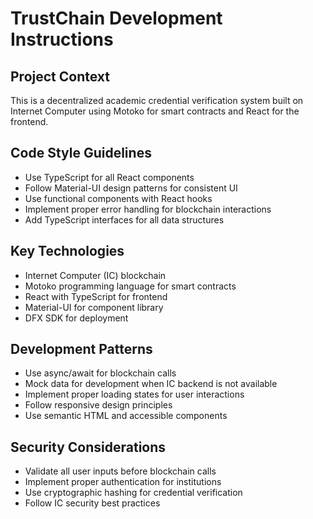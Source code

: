 <!-- Use this file to provide workspace-specific custom instructions to Copilot. For more details, visit https://code.visualstudio.com/docs/copilot/copilot-customization#_use-a-githubcopilotinstructionsmd-file -->

# TrustChain Development Instructions

## Project Context
This is a decentralized academic credential verification system built on Internet Computer using Motoko for smart contracts and React for the frontend.

## Code Style Guidelines
- Use TypeScript for all React components
- Follow Material-UI design patterns for consistent UI
- Use functional components with React hooks
- Implement proper error handling for blockchain interactions
- Add TypeScript interfaces for all data structures

## Key Technologies
- Internet Computer (IC) blockchain
- Motoko programming language for smart contracts
- React with TypeScript for frontend
- Material-UI for component library
- DFX SDK for deployment

## Development Patterns
- Use async/await for blockchain calls
- Mock data for development when IC backend is not available
- Implement proper loading states for user interactions
- Follow responsive design principles
- Use semantic HTML and accessible components

## Security Considerations
- Validate all user inputs before blockchain calls
- Implement proper authentication for institutions
- Use cryptographic hashing for credential verification
- Follow IC security best practices
